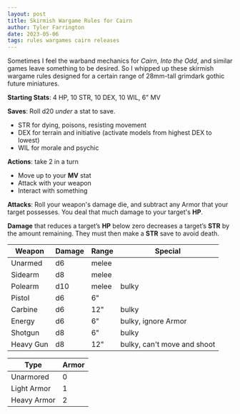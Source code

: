 ```yaml
---
layout: post
title: Skirmish Wargame Rules for Cairn
author: Tyler Farrington
date: 2023-05-06
tags: rules wargames cairn releases
---
```


Sometimes I feel the warband mechanics for *Cairn*, *Into the Odd*, and similar games leave something to be desired. So I whipped up these skirmish wargame rules designed for a certain range of 28mm-tall grimdark gothic future miniatures.

**Starting Stats**: 4 HP, 10 STR, 10 DEX, 10 WIL, 6" MV

**Saves**: Roll d20 *under* a stat to save.

- STR for dying, poisons, resisting movement
- DEX for terrain and initiative (activate models from highest DEX to lowest)
- WIL for morale and psychic

**Actions**: take 2 in a turn

- Move up to your **MV** stat
- Attack with your weapon
- Interact with something

**Attacks**: Roll your weapon's damage die, and subtract any Armor that your target possesses. You deal that much damage to your target's **HP**.

**Damage** that reduces a target’s **HP** below zero decreases a target’s **STR** by the amount remaining. They must then make a **STR** save to avoid death.

| Weapon    | Damage | Range | Special                     |
|-----------|--------|-------|-----------------------------|
| Unarmed   | d6     | melee |                             |
| Sidearm   | d8     | melee |                             |
| Polearm   | d10    | melee | bulky                       |
| Pistol    | d6     | 6"    |                             |
| Carbine   | d6     | 12"   | bulky                       |
| Energy    | d6     | 6"    | bulky, ignore Armor         |
| Shotgun   | d8     | 6"    | bulky                       |
| Heavy Gun | d8     | 12"   | bulky, can't move and shoot |

| Type        | Armor |
|-------------|-------|
| Unarmored   | 0     |
| Light Armor | 1     |
| Heavy Armor | 2     |
